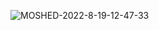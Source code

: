 ![MOSHED-2022-8-19-12-47-33](https://github.com/user-attachments/assets/b3b222e7-5eee-418c-88c6-acb995f8371b)
